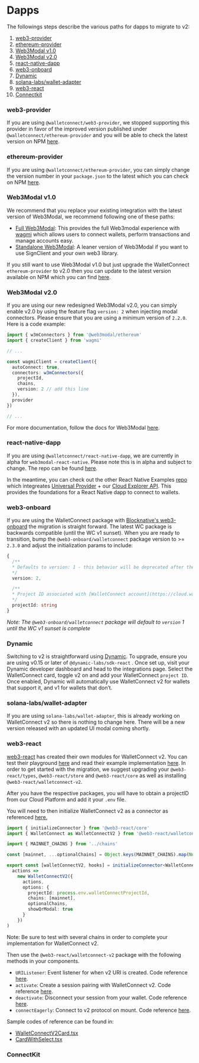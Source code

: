 # Dapps

The followings steps describe the various paths for dapps to migrate to v2:

1. [web3-provider](#web3-provider)
2. [ethereum-provider](#ethereum-provider)
3. [Web3Modal v1.0](#web3modal-v1.0)
4. [Web3Modal v2.0](#web3modal-v2.0)
5. [react-native-dapp](#react-native-dapp)
6. [web3-onboard](#web3-onboard)
7. [Dynamic](#dynamic)
8. [solana-labs/wallet-adapter](#solana-labs/wallet-adapter)
9. [web3-react](#web3-react)
10. [Connectkit](#connectkit)

### web3-provider

If you are using `@walletconnect/web3-provider`, we stopped supporting this provider in favor of the improved version published under `@walletconnect/ethereum-provider` and you will be able to check the latest version on NPM [here](https://npmjs.com/package/@walletconnect/ethereum-provider).

### ethereum-provider

If you are using `@walletconnect/ethereum-provider`, you can simply change the version number in your `package.json` to the latest which you can check on NPM [here](https://npmjs.com/package/@walletconnect/ethereum-provider).

### Web3Modal v1.0

We recommend that you replace your existing integration with the latest version of Web3Modal, we recommend following one of these paths:

- [Full Web3Modal](https://docs.walletconnect.com/2.0/web3modal/about): This provides the full Web3modal experience with [wagmi](https://wagmi.sh/) which allows users to connect wallets, perform transactions and manage accounts easy.
- [Standalone Web3Modal](https://docs.walletconnect.com/2.0/web3modal/advanced/standalone/sign/about): A leaner version of Web3Modal if you want to use SignClient and your own web3 library.

If you still want to use Web3Modal v1.0 but just upgrade the WalletConnect `ethereum-provider` to v2.0 then you can update to the latest version available on NPM which you can find [here](https://npmjs.com/package/@walletconnect/ethereum-provider).

### Web3Modal v2.0

If you are using our new redesigned Web3Modal v2.0, you can simply enable v2.0 by using the feature flag `version: 2` when injecting modal connectors. Please ensure that you are using a minimum version of `2.2.0`. Here is a code example:

```typescript
import { w3mConnectors } from '@web3modal/ethereum'
import { createClient } from 'wagmi'

// ...

const wagmiClient = createClient({
  autoConnect: true,
  connectors: w3mConnectors({
    projectId,
    chains,
    version: 2 // add this line
  }),
  provider
})

// ...
```

For more documentation, follow the docs for Web3Modal [here](https://docs.walletconnect.com/2.0/web3modal/about).

### react-native-dapp

If you are using `@walletconnect/react-native-dapp`, we are currently in alpha for `web3modal-react-native`. Please note this is in alpha and subject to change. The repo can be found [here](https://github.com/WalletConnect/web3modal-react-native).

In the meantime, you can check out the other React Native Examples [repo](https://github.com/WalletConnect/react-native-examples/tree/main/dapps/v2Explorer) which integreates [Universal Provider](https://docs.walletconnect.com/2.0/web/providers/universal) + our [Cloud Explorer API](https://docs.walletconnect.com/2.0/cloud/explorer). This provides the foundations for a React Native dapp to connect to wallets.

### web3-onboard

If you are using the WalletConnect package with [Blocknative's web3-onboard](https://onboard.blocknative.com/docs/wallets/walletconnect#install) the migration is straight forward. The latest WC package is backwards compatible (until the WC v1 sunset).
When you are ready to transition, bump the `@web3-onboard/walletconnect` package version to >= `2.3.0` and adjust the initialization params to include:

```typescript
{
  /**
  * Defaults to version: 1 - this behavior will be deprecated after the WalletConnect v1 sunset
  */
  version: 2,

  /**
  * Project ID associated with [WalletConnect account](https://cloud.walletconnect.com)
  */
  projectId: string
}
```

_Note: The `@web3-onboard/walletconnect` package will default to `version` 1 until the WC v1 sunset is complete_

### Dynamic

Switching to v2 is straightforward using [Dynamic](https://www.dynamic.xyz/). To upgrade, ensure you are using v0.15 or later of `@dynamic-labs/sdk-react` . Once set up, visit your Dynamic developer dashboard and head to the integrations page. Select the WalletConnect card, toggle v2 on and add your WalletConnect `project ID`. Once enabled, Dynamic will automatically use WalletConnect v2 for wallets that support it, and v1 for wallets that don’t.

### solana-labs/wallet-adapter

If you are using `solana-labs/wallet-adapter`, this is already working on WalletConnect v2 so there is nothing to change here. There will be a new version released with an updated UI modal coming shortly.

### web3-react

[web3-react](https://github.com/Uniswap/web3-react) has created their own modules for WalletConnect v2. You can test their playground [here](https://web3-react-mu.vercel.app/) and read their example implementation [here](https://github.com/Uniswap/web3-react/blob/main/example/connectors/walletConnectV2.ts). In order to get started with the migration, we suggest upgrading your `@web3-react/types`, `@web3-react/store` and `@web3-react/core` as well as installing `@web3-react/walletconnect-v2`.

After you have the respective packages, you will have to obtain a projectID from our Cloud Platform and add it your `.env` file.

You will need to then initialize WalletConnect v2 as a connector as referenced [here.](https://github.com/Uniswap/web3-react/blob/main/example/components/connectorCards/WalletConnectV2Card.tsx)

```typescript
import { initializeConnector } from '@web3-react/core'
import { WalletConnect as WalletConnectV2 } from '@web3-react/walletconnect-v2'

import { MAINNET_CHAINS } from '../chains'

const [mainnet, ...optionalChains] = Object.keys(MAINNET_CHAINS).map(Number)

export const [walletConnectV2, hooks] = initializeConnector<WalletConnectV2>(
  actions =>
    new WalletConnectV2({
      actions,
      options: {
        projectId: process.env.walletConnectProjectId,
        chains: [mainnet],
        optionalChains,
        showQrModal: true
      }
    })
)
```

Note: Be sure to test with several chains in order to complete your implementation for WalletConnect v2.

Then use the `@web3-react/walletconnect-v2` package with the following methods in your components.

- `URIListener`: Event listener for when v2 URI is created. Code reference [here](https://github.com/Uniswap/web3-react/blob/3781fe453c88c7cd6a0fd12c77192ef17dd07619/example/components/connectorCards/WalletConnectV2Card.tsx#L26).
- `activate`: Create a session pairing with WalletConnect v2. Code reference [here](https://github.com/Uniswap/web3-react/blob/3781fe453c88c7cd6a0fd12c77192ef17dd07619/packages/walletconnect-v2/src/index.ts#L133).
- `deactivate`: Disconnect your session from your wallet. Code reference [here](https://github.com/Uniswap/web3-react/blob/3781fe453c88c7cd6a0fd12c77192ef17dd07619/packages/walletconnect-v2/src/index.ts#L171).
- `connectEagerly`: Connect to v2 protocol on mount. Code reference [here](https://github.com/Uniswap/web3-react/blob/3781fe453c88c7cd6a0fd12c77192ef17dd07619/packages/walletconnect-v2/src/index.ts#L113).

Sample codes of reference can be found in:

- [WalletConnectV2Card.tsx](https://github.com/Uniswap/web3-react/blob/main/example/components/connectorCards/WalletConnectV2Card.tsx)
- [CardWithSelect.tsx](https://github.com/Uniswap/web3-react/blob/main/example/components/ConnectWithSelect.tsx)

### ConnectKit
